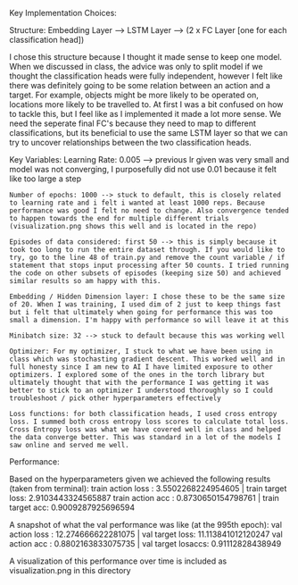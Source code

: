 Key Implementation Choices:

Structure: Embedding Layer --> LSTM Layer --> (2 x FC Layer [one for each classification head])

I chose this structure because I thought it made sense to keep one model. When we discussed in class, the advice was only to split model if we thought the classification heads were fully independent, however I felt like there was definitely going to be some relation between an action and a target. For example, objects might be more likely to be operated on, locations more likely to be travelled to. At first I was a bit confused on how to tackle this, but I feel like as I implemented it made a lot more sense. We need the seperate final FC's because they need to map to different classifications, but its beneficial to use the same LSTM layer so that we can try to uncover relationships between the two classification heads.

Key Variables:
    Learning Rate: 0.005 --> previous lr given was very small and model was not converging, I purposefully did not use 0.01 because it felt like too large a step

    Number of epochs: 1000 --> stuck to default, this is closely related to learning rate and i felt i wanted at least 1000 reps. Because performance was good I felt no need to change. Also convergence tended to happen towards the end for multiple different trials (visualization.png shows this well and is located in the repo)

    Episodes of data considered: first 50 --> this is simply because it took too long to run the entire dataset through. If you would like to try, go to the line 48 of train.py and remove the count variable / if statement that stops input processing after 50 counts. I tried running the code on other subsets of episodes (keeping size 50) and achieved similar results so am happy with this. 

    Embedding / Hidden Dimension layer: I chose these to be the same size of 20. When I was training, I used dim of 2 just to keep things fast but i felt that ultimately when going for performance this was too small a dimension. I'm happy with performance so will leave it at this

    Minibatch size: 32 --> stuck to default because this was working well

    Optimizer: For my optimizer, I stuck to what we have been using in class which was stochasting gradient descent. This worked well and in full honesty since I am new to AI I have limited exposure to other optimizers. I explored some of the ones in the torch library but ultimately thought that with the performance I was getting it was better to stick to an optimizer I understood thoroughly so I could troubleshoot / pick other hyperparameters effectively

    Loss functions: for both classification heads, I used cross entropy loss. I summed both cross entropy loss scores to calculate total loss. Cross Entropy loss was what we have covered well in class and helped the data converge better. This was standard in a lot of the models I saw online and served me well. 

Performance:

Based on the hyperparameters given we achieved the following results (taken from terminal):
    train action loss : 3.5502268224954605 | train target loss: 2.9103443324565887
    train action acc : 0.8730650154798761  | train target acc: 0.9009287925696594

A snapshot of what the val performance was like (at the 995th epoch):
    val action loss : 12.274666622281075 | val target loss: 11.113841012120247
    val action acc : 0.8802163833075735 | val target losaccs: 0.91112828438949

A visualization of this performance over time is included as visualization.png in this directory

